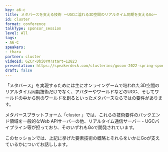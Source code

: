 ```yaml
---
key: a6-c
title: メタバースを支える技術 ～UGCに溢れる3D空間のリアルタイム同期を支えるGo〜
id: cluster
format: conference
talkType: sponsor_session
level: All
tags:
- A6-C
speakers:
- thara
partner: cluster
videoId: GZCr-Dbi0YM?start=12823
presentation: https://speakerdeck.com/clusterinc/gocon-2022-spring-sponsor-session
draft: false
---
```

「メタバース」を実現するためには主にオンラインゲームで培われた3D空間のリアルタイム同期技術だけでなく、アバターやワールドなどのUGC、そしてワールドの中から別のワールドを創るといったメタバースならではの要件があります。

メタバースプラットフォーム「cluster 」では、これらの技術要件のバックエンド領域を一般的なWeb APIサーバーの他、リアルタイム通信サーバー・UGCパイプライン等が担っており、そのいずれもGoで開発されています。

このセッションでは、上記に挙げた要素技術の概略とそれらをいかにGoが支えているかについてお話しします。